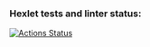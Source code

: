 ### Hexlet tests and linter status:
[![Actions Status](https://github.com/funkylen/php-project-lvl4/workflows/hexlet-check/badge.svg)](https://github.com/funkylen/php-project-lvl4/actions)
